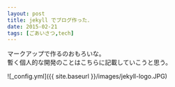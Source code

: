 ```yaml
---
layout: post
title: jekyll でブログ作った．
date: 2015-02-21
tags: [ごあいさつ,tech]
---
```


マークアップで作るのおもろいな。<br/>
暫く個人的な開発のことはこちらに記載していこうと思う。<br/>

![_config.yml]({{ site.baseurl }}/images/jekyll-logo.JPG)

